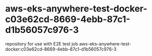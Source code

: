 # aws-eks-anywhere-test-docker-c03e62cd-8669-4ebb-87c1-d1b56057c976-3
repository for use with E2E test job aws-eks-anywhere-test-docker:c03e62cd-8669-4ebb-87c1-d1b56057c976-3
